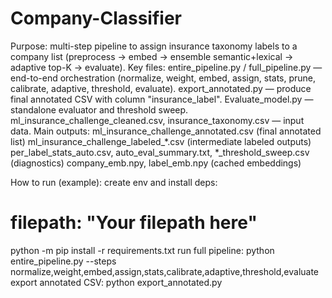 # Company-Classifier
Purpose: multi-step pipeline to assign insurance taxonomy labels to a company list (preprocess → embed → ensemble semantic+lexical → adaptive top-K → evaluate).
Key files:
entire_pipeline.py / full_pipeline.py — end-to-end orchestration (normalize, weight, embed, assign, stats, prune, calibrate, adaptive, threshold, evaluate).
export_annotated.py — produce final annotated CSV with column "insurance_label".
Evaluate_model.py — standalone evaluator and threshold sweep.
ml_insurance_challenge_cleaned.csv, insurance_taxonomy.csv — input data.
Main outputs:
ml_insurance_challenge_annotated.csv (final annotated list)
ml_insurance_challenge_labeled_*.csv (intermediate labeled outputs)
per_label_stats_auto.csv, auto_eval_summary.txt, *_threshold_sweep.csv (diagnostics)
company_emb.npy, label_emb.npy (cached embeddings)

How to run (example):
create env and install deps:
# filepath: "Your filepath here"
python -m pip install -r requirements.txt
run full pipeline:
python entire_pipeline.py --steps normalize,weight,embed,assign,stats,calibrate,adaptive,threshold,evaluate
export annotated CSV:
python export_annotated.py

